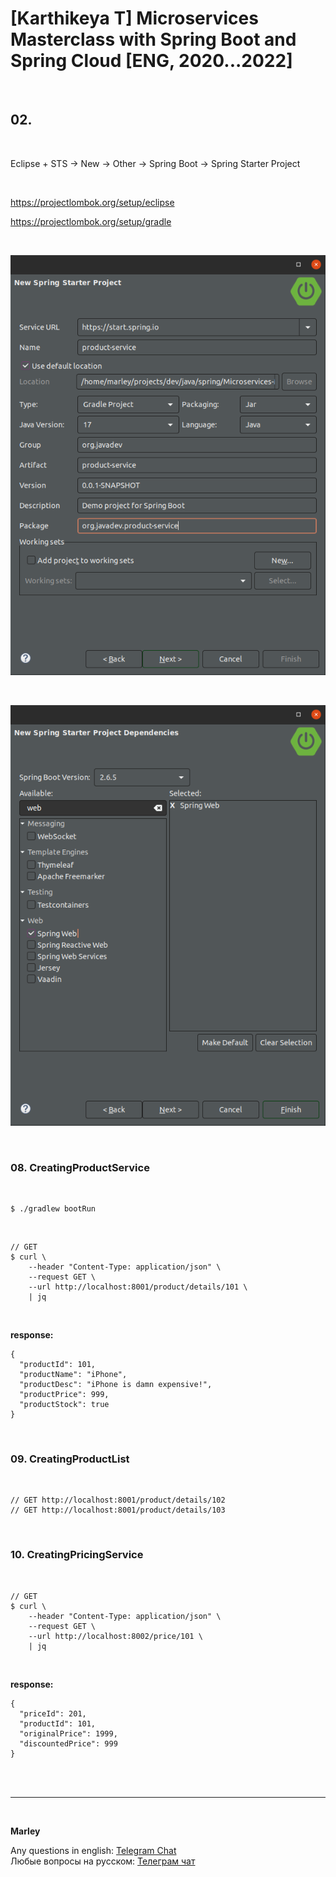 # [Karthikeya T] Microservices Masterclass with Spring Boot and Spring Cloud [ENG, 2020...2022]


<br/>

## 02. 

<br/>

Eclipse + STS -> New -> Other -> Spring Boot -> Spring Starter Project

<br/>

https://projectlombok.org/setup/eclipse


https://projectlombok.org/setup/gradle


<br/>

![Application](/img/ch02-pic01.png?raw=true)


<br/>

![Application](/img/ch02-pic02.png?raw=true)


<br/>

### 08. CreatingProductService

<br/>

```
$ ./gradlew bootRun
```

<br/>

```
// GET
$ curl \
    --header "Content-Type: application/json" \
    --request GET \
    --url http://localhost:8001/product/details/101 \
    | jq
```

<br/>

**response:**

```
{
  "productId": 101,
  "productName": "iPhone",
  "productDesc": "iPhone is damn expensive!",
  "productPrice": 999,
  "productStock": true
}
```

<br/>

### 09. CreatingProductList

<br/>

```
// GET http://localhost:8001/product/details/102
// GET http://localhost:8001/product/details/103
```

<br/>

### 10. CreatingPricingService

<br/>

```
// GET
$ curl \
    --header "Content-Type: application/json" \
    --request GET \
    --url http://localhost:8002/price/101 \
    | jq
```

<br/>

**response:**

```
{
  "priceId": 201,
  "productId": 101,
  "originalPrice": 1999,
  "discountedPrice": 999
}

```

<br/><br/>

---

<br/>

**Marley**

Any questions in english: <a href="https://javadev.org/chat/">Telegram Chat</a>  
Любые вопросы на русском: <a href="https://javadev.ru/chat/">Телеграм чат</a>
